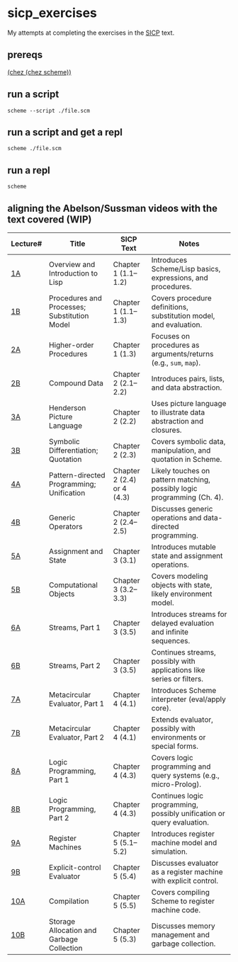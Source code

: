 # sicp_exercises
My attempts at completing the exercises in the [SICP](https://web.mit.edu/6.001/6.037/sicp.pdf) text.

## prereqs
[(chez (chez scheme))](https://www.scheme.com/)

## run a script
`scheme --script ./file.scm`

## run a script and get a repl
`scheme ./file.scm`

## run a repl
`scheme`

## aligning the Abelson/Sussman videos with the text covered (WIP)

| Lecture#                                                   | Title                                        | SICP Text                  | Notes                                                                   |
|------------------------------------------------------------|----------------------------------------------|----------------------------|-------------------------------------------------------------------------|
| [1A](https://youtu.be/-J_xL4IGhJA?si=hdQq1Iy3uuvvB57m)     | Overview and Introduction to Lisp            | Chapter 1 (1.1–1.2)        | Introduces Scheme/Lisp basics, expressions, and procedures.             |
| [1B](https://youtu.be/V_7mmwpgJHU?si=pzzQmW_DVTu3iy2n)     | Procedures and Processes; Substitution Model | Chapter 1 (1.1–1.3)        | Covers procedure definitions, substitution model, and evaluation.       |
| [2A](https://youtu.be/eJeMOEiHv8c?si=poxco0W0UIet1Rbr)     | Higher-order Procedures                      | Chapter 1 (1.3)            | Focuses on procedures as arguments/returns (e.g., `sum`, `map`).        |
| [2B](https://youtu.be/DrFkf-T-6Co?si=e_eFEa9iAu4sbXkT)     | Compound Data                                | Chapter 2 (2.1–2.2)        | Introduces pairs, lists, and data abstraction.                          |
| [3A](https://youtu.be/PEwZL3H2oKg?si=ZdWJXrlp_ncQuoB3)     | Henderson Picture Language                   | Chapter 2 (2.2)            | Uses picture language to illustrate data abstraction and closures.      |
| [3B](https://youtu.be/bV87UzKMRtE?si=CPjtvN7yOO8vtP7M)     | Symbolic Differentiation; Quotation          | Chapter 2 (2.3)            | Covers symbolic data, manipulation, and quotation in Scheme.            |
| [4A](https://youtu.be/_fXQ1SwKjDg?si=v16AtLxtwzOAgvVu)     | Pattern-directed Programming; Unification    | Chapter 2 (2.4) or 4 (4.3) | Likely touches on pattern matching, possibly logic programming (Ch. 4). |
| [4B](https://youtu.be/OscT4N2qq7o?si=MIhf5Vrutpwtni5d)     | Generic Operators                            | Chapter 2 (2.4–2.5)        | Discusses generic operations and data-directed programming.             |
| [5A](https://youtu.be/dO1aqPBJCPg?si=t-fwgdvJZ0Ah-nlb)     | Assignment and State                         | Chapter 3 (3.1)            | Introduces mutable state and assignment operations.                     |
| [5B](https://youtu.be/yedzRWhi-9E?si=Ovr2heCnugyU-pmW)     | Computational Objects                        | Chapter 3 (3.2–3.3)        | Covers modeling objects with state, likely environment model.           |
| [6A](https://youtu.be/JkGKLILLy0I?si=2qmVpAQWmZhVDPct)     | Streams, Part 1                              | Chapter 3 (3.5)            | Introduces streams for delayed evaluation and infinite sequences.       |
| [6B](https://youtu.be/qp05AtXbOP0?si=BIx5Q5II1SUVBnVG)     | Streams, Part 2                              | Chapter 3 (3.5)            | Continues streams, possibly with applications like series or filters.   |
| [7A](https://youtu.be/aAlR3cezPJg?si=ycba2Au1_7tWdqyr)     | Metacircular Evaluator, Part 1               | Chapter 4 (4.1)            | Introduces Scheme interpreter (eval/apply core).                        |
| [7B](https://youtu.be/QVEOq5k6Xi0?si=j2bPbjxmqn6DjlnG)     | Metacircular Evaluator, Part 2               | Chapter 4 (4.1)            | Extends evaluator, possibly with environments or special forms.         |
| [8A](https://youtu.be/GReBwkGFZcs?si=ukSg15sBnADZ9lC3)     | Logic Programming, Part 1                    | Chapter 4 (4.3)            | Covers logic programming and query systems (e.g., micro-Prolog).        |
| [8B](https://youtu.be/GReBwkGFZcs?si=ZVT0UcIv7zcYcFgc)     | Logic Programming, Part 2                    | Chapter 4 (4.3)            | Continues logic programming, possibly unification or query evaluation.  |
| [9A](https://youtu.be/cIc8ZBMcqAc?si=H--feRPz1CqC3Uy3)     | Register Machines                            | Chapter 5 (5.1–5.2)        | Introduces register machine model and simulation.                       |
| [9B](https://youtu.be/Z8-qWEEwTCk?si=uAHDG2HVDz4Y3pho)     | Explicit-control Evaluator                   | Chapter 5 (5.4)            | Discusses evaluator as a register machine with explicit control.        |
| [10A](https://youtu.be/TqO6V3qR9Ws?si=KcGsbEi0qidLYCKz)    | Compilation                                  | Chapter 5 (5.5)            | Covers compiling Scheme to register machine code.                       |
| [10B](https://youtu.be/AbK4bZhUk48?si=l8sMWMdthdwAftob)    | Storage Allocation and Garbage Collection    | Chapter 5 (5.3)            | Discusses memory management and garbage collection.                     |
